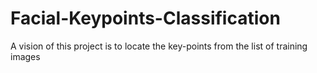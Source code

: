 # Facial-Keypoints-Classification
A vision of this project is to locate the key-points from the list of training images 
